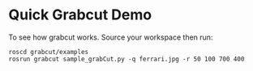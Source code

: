 # Quick Grabcut Demo
To see how grabcut works. Source your workspace then run:
````
roscd grabcut/examples 
rosrun grabcut sample_grabCut.py -q ferrari.jpg -r 50 100 700 400
````

